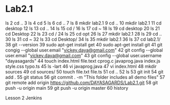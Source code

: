 # Lab2.1

ls
    2  cd ..
    3  ls
    4  cd 
    5  ls
    6  cd ..
    7  ls
    8  mkdir lab2.1
    9  cd ..
   10  mkdir lab2.1
   11  cd desktop
   12  ls
   13  cd ..
   14  ls
   15  cd /
   16  ls
   17  cd ~
   18  ls
   19  cd desktop
   20  ls
   21  cd Desktop
   22  ls
   23  cd /
   24  ls
   25  cd opt
   26  ls
   27  mkdir lab2.1
   28  ls
   29  cd ..
   30  ls
   31  cd ~
   32  ls
   33  cd Desktop/
   34  ls
   35  mkdir lab2.1
   36  ls
   37  cd lab2.1/
   38  git --version
   39  sudo apt-get install get
   40  sudo apt-get install git
   41  git congig --global user.email "vickey.daya@gmail.com"
   42  git config --global user.email "vickey.daya@gmail.com"
   43  git config --global user.username  "dayasagards"
   44  touch index.html file.text cprog.c javaprog.java index.js style.css typo.ts
   45  ls -lart
   46  vi javaprog.java
   47  vi index.html 
   48  mkdir sources
   49  cd sources/
   50  touch file.txt file.ts
   51  cd ..
   52  ls
   53  git init
   54  git add .
   55  git status
   56  git commit . -m "This folder includes all demo files"
   57  git remote add origin https://github.com/DAYASAGARDS/Lab2.1.git
   58  git push -u origin main
   59  git push -u origin master
   60  history





Lesson 2 Jenkins
